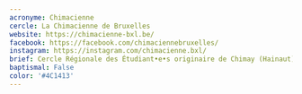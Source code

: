 ```yaml
---
acronyme: Chimacienne
cercle: La Chimacienne de Bruxelles
website: https://chimacienne-bxl.be/
facebook: https://facebook.com/chimaciennebruxelles/
instagram: https://instagram.com/chimacienne.bxl/
brief: Cercle Régionale des Étudiant•e•s originaire de Chimay (Hainaut)
baptismal: False
color: '#4C1413'
---
```

